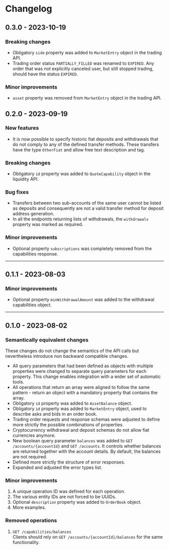 # Changelog

## 0.3.0 - 2023-10-19

### Breaking changes

- Obligatory `side` property was added to `MarketEntry` object in the trading API.
- Trading order status `PARTIALLY_FILLED` was renamed to `EXPIRED`. Any order that was 
  not explicitly canceled user, but still stopped trading, should have the status 
  `EXPIRED`.

### Minor improvements

- `asset` property was removed from `MarketEntry` object in the trading API.

## 0.2.0 - 2023-09-19

### New features

- It is now possible to specify historic fiat deposits and withdrawals that do not comply
  to any of the defined transfer methods. These transfers have the type `OtherFiat` and
  allow free text description and tag.

### Breaking changes

- Obligatory `id` property was added to `QuoteCapability` object in the liquidity API.

### Bug fixes

- Transfers between two sub-accounts of the same user cannot be listed as deposits 
  and consequently are not a valid transfer method for deposit address generation.
- In all the endpoints returning lists of withdrawals, the `withdrawals` property was 
  marked as required.

### Minor improvements

- Optional property `subscriptions` was completely removed from the capabilities response.

-----
## 0.1.1 - 2023-08-03

### Minor improvements

- Optional property `minWithdrawalAmount` was added to the withdrawal
  capabilities object.

-----
## 0.1.0 - 2023-08-02

### Semantically equivalent changes

These changes do not change the semantics of the API calls but nevertheless
introduce non backward compatible changes.

- All query parameters that had been defined as objects with multiple
  properties were changed to separate query parameters for each property. This
  change enables integration with a wider set of automatic tools.
- All operations that return an array were aligned to follow the same
  pattern - return an object with a mandatory property that contains the
  array.
- Obligatory `id` property was added to `AssetBalance` object.
- Obligatory `id` property was added to `MarketEntry` object, used to describe
  asks and bids in an order book.
- Trading order requests and response schemas were adjusted to define more
  strictly the possible combinations of properties.
- Cryptocurrency withdrawal and deposit schemas do not allow fiat currencies
  anymore.
- New boolean query parameter `balances` was added to
  `GET /accounts/{accountId}` and `GET /accounts`. It controls whether
  balances are returned together with the account details. By default,
  the balances are not required.
- Defined more strictly the structure of error responses.
- Expanded and adjusted the error types list.

### Minor improvements

1. A unique operation ID was defined for each operation.
2. The various entity IDs are not forced to be UUIDs. 
3. Optional `description` property was added to `OrderBook` object.
4. More examples.

### Removed operations

1. `GET /capabilities/balances`  
   Clients should rely on `GET /accounts/{accountId}/balances` for the same
   functionality.
